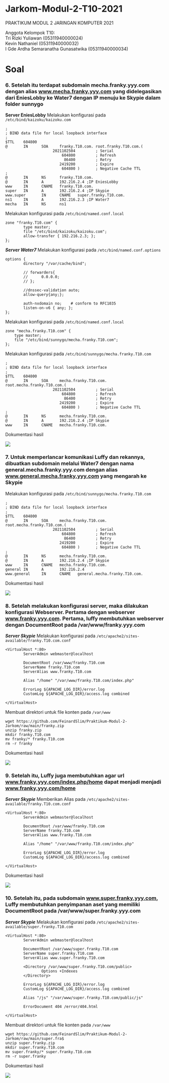 # Jarkom-Modul-2-T10-2021

PRAKTIKUM MODUL 2 JARINGAN KOMPUTER 2021

Anggota Kelompok T10:<br>
Tri Rizki Yuliawan (05311940000024) <br>
Kevin Nathaniel (05311940000032) <br>
I Gde Ardha Semaranatha Gunasatwika (05311940000034) <br>

# Soal <a name="Soal"></a>

### 6. Setelah itu terdapat subdomain mecha.franky.yyy.com dengan alias www.mecha.franky.yyy.com yang didelegasikan dari EniesLobby ke Water7 dengan IP menuju ke Skypie dalam folder sunnygo

**Server EniesLobby**
Melakukan konfigurasi pada `/etc/bind/kaizoku/kaizoku.com`
```
;
; BIND data file for local loopback interface
;
$TTL    604800
@       IN      SOA     franky.T10.com. root.franky.T10.com.(
                     2021102504         ; Serial
                         604800         ; Refresh
                          86400         ; Retry
                        2419200         ; Expire
                         604800 )       ; Negative Cache TTL
;
@       IN      NS      franky.T10.com.
@       IN      A       192.216.2.4 ;IP EniesLobby
www     IN      CNAME   franky.T10.com.
super   IN      A       192.216.2.4 ;IP Skypie
www.super       IN      CNAME   super.franky.T10.com.
ns1     IN      A       192.216.2.3 ;IP Water7
mecha   IN      NS      ns1
```

Melakukan konfigurasi pada `/etc/bind/named.conf.local`
```
zone "franky.T10.com" {
        type master;
        file "/etc/bind/kaizoku/kaizoku.com";
        allow-transfer { 192.216.2.3; };
};
```

***Server Water7***
Melakukan konfigurasi pada `/etc/bind/named.conf.options`
```
options {
        directory "/var/cache/bind";

        // forwarders{
        //      0.0.0.0;
        // };

        //dnssec-validation auto;
        allow-query{any;};

        auth-nxdomain no;    # conform to RFC1035   
        listen-on-v6 { any; };
};
```

Melakukan konfigurasi pada `/etc/bind/named.conf.local`
```
zone "mecha.franky.T10.com" {
    type master;
    file "/etc/bind/sunnygo/mecha.franky.T10.com";
};
```

Melakukan konfigurasi pada `/etc/bind/sunnygo/mecha.franky.T10.com`
```
;
; BIND data file for local loopback interface
;
$TTL    604800
@       IN      SOA     mecha.franky.T10.com. root.mecha.franky.T10.com.(
                     2021102504         ; Serial
                         604800         ; Refresh
                          86400         ; Retry
                        2419200         ; Expire
                         604800 )       ; Negative Cache TTL
;
@       IN      NS      mecha.franky.T10.com.
@       IN      A       192.216.2.4 ;IP Skypie
www     IN      CNAME   mecha.franky.T10.com.
```

Dokumentasi hasil

<img src="https://github.com/KevinNath01/Jarkom-Modul-2-T10-2021/blob/main/SS%20Hasil/6.png">

### 7. Untuk memperlancar komunikasi Luffy dan rekannya, dibuatkan subdomain melalui Water7 dengan nama general.mecha.franky.yyy.com dengan alias www.general.mecha.franky.yyy.com yang mengarah ke Skypie

Melakukan konfigurasi pada `/etc/bind/sunnygo/mecha.franky.T10.com`
```
;
; BIND data file for local loopback interface
;
$TTL    604800
@       IN      SOA     mecha.franky.T10.com. root.mecha.franky.T10.com.(
                     2021102504         ; Serial
                         604800         ; Refresh
                          86400         ; Retry
                        2419200         ; Expire
                         604800 )       ; Negative Cache TTL
; 
@       IN      NS      mecha.franky.T10.com.
@       IN      A       192.216.2.4 ;IP Skypie
www     IN      CNAME   mecha.franky.T10.com.
general IN      A       192.216.2.4
www.general     IN      CNAME   general.mecha.franky.T10.com.
```

Dokumentasi hasil

<img src="https://github.com/KevinNath01/Jarkom-Modul-2-T10-2021/blob/main/SS%20Hasil/7.png">

### 8. Setelah melakukan konfigurasi server, maka dilakukan konfigurasi Webserver. Pertama dengan webserver www.franky.yyy.com. Pertama, luffy membutuhkan webserver dengan DocumentRoot pada /var/www/franky.yyy.com

***Server Skypie***
Melakukan konfigurasi pada `/etc/apache2/sites-available/franky.T10.com.conf`
```
<VirtualHost *:80>
        ServerAdmin webmaster@localhost

        DocumentRoot /var/www/franky.T10.com
        ServerName franky.T10.com
        ServerAlias www.franky.T10.com

        Alias "/home" "/var/www/franky.T10.com/index.php"

        ErrorLog ${APACHE_LOG_DIR}/error.log
        CustomLog ${APACHE_LOG_DIR}/access.log combined

</VirtualHost>
```

Membuat direktori untuk file konten pada `/var/www`
```
wget https://github.com/FeinardSlim/Praktikum-Modul-2-Jarkom/raw/main/franky.zip
unzip franky.zip
mkdir franky.T10.com
mv franky/* franky.T10.com
rm -r franky
```

Dokumentasi hasil

<img src="https://github.com/KevinNath01/Jarkom-Modul-2-T10-2021/blob/main/SS%20Hasil/8.png">

### 9. Setelah itu, Luffy juga membutuhkan agar url www.franky.yyy.com/index.php/home dapat menjadi menjadi www.franky.yyy.com/home

***Server Skypie*** 
Memberikan Alias pada `/etc/apache2/sites-available/franky.T10.com.conf`
```
<VirtualHost *:80>
        ServerAdmin webmaster@localhost

        DocumentRoot /var/www/franky.T10.com
        ServerName franky.T10.com
        ServerAlias www.franky.T10.com

        Alias "/home" "/var/www/franky.T10.com/index.php"

        ErrorLog ${APACHE_LOG_DIR}/error.log
        CustomLog ${APACHE_LOG_DIR}/access.log combined

</VirtualHost>
```

Dokumentasi hasil

<img src="https://github.com/KevinNath01/Jarkom-Modul-2-T10-2021/blob/main/SS%20Hasil/9.png">

### 10. Setelah itu, pada subdomain www.super.franky.yyy.com, Luffy membutuhkan penyimpanan aset yang memiliki DocumentRoot pada /var/www/super.franky.yyy.com

***Server Skypie***
Melakukan konfigurasi pada `/etc/apache2/sites-available/super.franky.T10.com`
```
<VirtualHost *:80>
        ServerAdmin webmaster@localhost

        DocumentRoot /var/www/super.franky.T10.com
        ServerName super.franky.T10.com
        ServerAlias www.super.franky.T10.com

        <Directory /var/www/super.franky.T10.com/public>
                Options +Indexes
        </Directory>

        ErrorLog ${APACHE_LOG_DIR}/error.log
        CustomLog ${APACHE_LOG_DIR}/access.log combined

        Alias "/js" "/var/www/super.franky.T10.com/public/js"

        ErrorDocument 404 /error/404.html

</VirtualHost>
```

Membuat direktori untuk file konten pada `/var/www`
```
wget https://github.com/FeinardSlim/Praktikum-Modul-2-Jarkom/raw/main/super.fra$
unzip super.franky.zip
mkdir super.franky.T10.com
mv super.franky/* super.franky.T10.com
rm -r super.franky
```

Dokumentasi hasil

<img src="https://github.com/KevinNath01/Jarkom-Modul-2-T10-2021/blob/main/SS%20Hasil/10.png">
